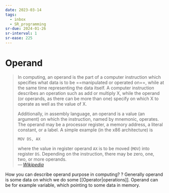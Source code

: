 ```yaml
---
date: 2023-03-14
tags:
  - inbox
  - SR_programming
sr-due: 2024-01-26
sr-interval: 1
sr-ease: 225
---
```


# Operand

> In computing, an operand is the part of a computer instruction which specifies
> what data is to be ==manipulated or operated on==, while at the same time
> representing the data itself. A computer instruction describes an operation
> such as add or multiply X, while the operand (or operands, as there can be
> more than one) specify on which X to operate as well as the value of X.
>
> Additionally, in assembly language, an operand is a value (an argument) on
> which the instruction, named by mnemonic, operates. The operand may be a
> processor register, a memory address, a literal constant, or a label. A simple
> example (in the x86 architecture) is
>
> `MOV DS, AX`
>
> where the value in register operand `AX` is to be moved (`MOV`) into register
> `DS`. Depending on the instruction, there may be zero, one, two, or more
> operands.\
> — <cite>[Wikipedia](https://en.wikipedia.org/wiki/Operand#Computer_science)</cite>

How you can describe operand purpose in computing?
?
Generally operand is some data on which we do some [[Operator|operations]].
Operand can be for example variable, which pointing to some data in memory.
